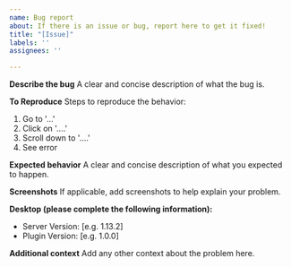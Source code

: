 ```yaml
---
name: Bug report
about: If there is an issue or bug, report here to get it fixed!
title: "[Issue]"
labels: ''
assignees: ''

---
```


**Describe the bug**
A clear and concise description of what the bug is.

**To Reproduce**
Steps to reproduce the behavior:
1. Go to '...'
2. Click on '....'
3. Scroll down to '....'
4. See error

**Expected behavior**
A clear and concise description of what you expected to happen.

**Screenshots**
If applicable, add screenshots to help explain your problem.

**Desktop (please complete the following information):**
 - Server Version: [e.g. 1.13.2]
 - Plugin Version: [e.g. 1.0.0]

**Additional context**
Add any other context about the problem here.

